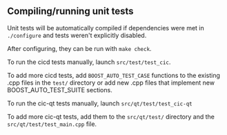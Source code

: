 Compiling/running unit tests
------------------------------------

Unit tests will be automatically compiled if dependencies were met in `./configure`
and tests weren't explicitly disabled.

After configuring, they can be run with `make check`.

To run the cicd tests manually, launch `src/test/test_cic`.

To add more cicd tests, add `BOOST_AUTO_TEST_CASE` functions to the existing
.cpp files in the `test/` directory or add new .cpp files that
implement new BOOST_AUTO_TEST_SUITE sections.

To run the cic-qt tests manually, launch `src/qt/test/test_cic-qt`

To add more cic-qt tests, add them to the `src/qt/test/` directory and
the `src/qt/test/test_main.cpp` file.
